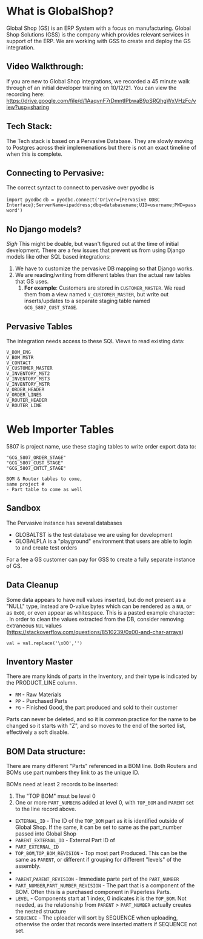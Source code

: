 # What is GlobalShop? 

Global Shop (GS) is an ERP System with a focus on manufacturing. Global Shop Solutions (GSS) is the company which provides relevant services in support of the ERP. We are working with GSS to create and deploy the GS integration. 

## Video Walkthrough:
If you are new to Global Shop integrations, we recorded a 45 minute walk 
through of an initial developer training on 10/12/21. You can view the 
recording here: https://drive.google.com/file/d/1AaqvnF7rDmntlPbwaB9pSRQhgWxVHzFc/view?usp=sharing  

## Tech Stack:

The Tech stack is based on a Pervasive Database. They are slowly moving to 
Postgres across their implemenations but there is not an exact timeline of when this is complete. 


## Connecting to Pervasive:

The correct syntact to connect to pervasive over pyodbc is 

`import pyodbc`
`db = pyodbc.connect('Driver={Pervasive ODBC Interface};ServerName=ipaddress;dbq=databasename;UID=username;PWD=password')`

## No Django models? 
*Sigh*
This might be doable, but wasn't figured out at the time of initial development. There are a few issues that prevent us from using Django models like other SQL based integrations:
1) We have to customize the pervasive DB mapping so that Django works. 
2) We are reading/writing from different tables than the actual raw tables that GS uses. 
   1) **For example**: Customers are stored in `CUSTOMER_MASTER`. We read them from a view named `V_CUSTOMER_MASTER`, but write out inserts/updates to a separate staging table named `GCG_5807_CUST_STAGE`.


## Pervasive Tables

The integration needs access to these SQL Views to read existing data:
```
V_BOM_ENG 
V_BOM_MSTR
V_CONTACT             
V_CUSTOMER_MASTER      
V_INVENTORY_MST2      
V_INVENTORY_MST3      
V_INVENTORY_MSTR
V_ORDER_HEADER
V_ORDER_LINES    
V_ROUTER_HEADER  
V_ROUTER_LINE
```

# Web Importer Tables
5807 is project name, use these staging tables to write order export data to:
```
"GCG_5807_ORDER_STAGE"
"GCG_5807_CUST_STAGE"
"GCG_5807_CNTCT_STAGE"

BOM & Router tables to come, 
same project #
- Part table to come as well
```
       
## Sandbox
The Pervasive instance has several databases

* GLOBALTST is the test database we are using for development
* GLOBALPLA is a "playground" environment that users are able to login to and create test orders

For a fee a GS customer can pay for GSS to create a fully separate instance of GS.


## Data Cleanup

Some data appears to have null values inserted, but do not present as a "NULL" type, instead are 0-value bytes which can
be rendered as a `NUL` or as `0x00`, or even appear as whitespace. This is a pasted example character: ` `. In order 
to clean the values extracted from the DB, consider removing extraneous `NUL` values 
(https://stackoverflow.com/questions/8510239/0x00-and-char-arrays)

`
val = val.replace('\x00','')
`

## Inventory Master

There are many kinds of parts in the Inventory, and their type is indicated by the PRODUCT_LINE column.
- `RM` - Raw Materials
- `PP` - Purchased Parts
- `FG` - Finished Good, the part produced and sold to their customer

Parts can never be deleted, and so it is common practice for the name to be changed so it starts with "Z", and so moves to the end of the sorted list, effectively a soft disable.


## BOM Data structure:
There are many different "Parts" referenced in a BOM line. Both Routers and 
BOMs use part numbers they link to as the unique ID. 

BOMs need at least 2 records to be inserted:
1. The "TOP BOM" msut be level 0
2. One or more `PART_NUMBER`s added at level 0, with `TOP_BOM` and `PARENT` 
   set to the line record above.

- `EXTERNAL_ID` - The ID of the `TOP_BOM` part as it is identified outside 
  of Global Shop. If the same, it can be set to same as the part_number 
  passed into Global Shop
- `PARENT_EXTERNAL_ID` - External Part ID of 
- `PART_EXTERNAL_ID`
- `TOP_BOM`,`TOP_BOM_REVISION` - Top most part Produced. This can be the same as `PARENT`, or 
different if grouping for different "levels" of the assembly.
- 
- `PARENT`,`PARENT_REVISION` - Immediate parte part of the `PART_NUMBER`
- `PART_NUMBER`,`PART_NUMBER_REVISION` - The part that is a component of the BOM. Often this is a 
  purchased component in Paperless Parts.
- `LEVEL` - Components start at 1 index, 0 indicates it is the `TOP_BOM`. Not 
needed, as the relationship from `PARENT` > `PART_NUMBER` actually creates 
the nested structure
- `SEQUENCE` - The uploader will sort by SEQUENCE when uploading, otherwise 
  the order that records were inserted matters if SEQUENCE not set.

